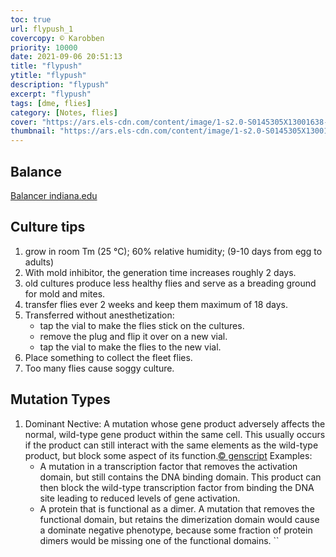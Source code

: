 ```yaml
---
toc: true
url: flypush_1
covercopy: © Karobben
priority: 10000
date: 2021-09-06 20:51:13
title: "flypush"
ytitle: "flypush"
description: "flypush"
excerpt: "flypush"
tags: [dme, flies]
category: [Notes, flies]
cover: "https://ars.els-cdn.com/content/image/1-s2.0-S0145305X13001638-gr3.jpg"
thumbnail: "https://ars.els-cdn.com/content/image/1-s2.0-S0145305X13001638-gr3.jpg"
---
```



## Balance
[Balancer indiana.edu](https://bdsc.indiana.edu/stocks/balancers/balancer_intro.html)


## Culture tips

1. grow in room Tm (25 &deg;C); 60% relative humidity; (9-10 days from egg to adults)
2. With mold inhibitor, the generation time increases roughly 2 days.
3. old cultures produce less healthy flies and serve as a breading ground for mold and mites.
4. transfer flies ever 2 weeks and keep them maximum of 18 days.
5. Transferred without anesthetization:
    - tap the vial to make the flies stick on the cultures.
    - remove the plug and flip it over on a new vial.
    - tap the vial to make the flies to the new vial.
6. Place something to collect the fleet flies.
7. Too many flies cause soggy culture.



## Mutation Types

1. Dominant Nective:
    A mutation whose gene product adversely affects the normal, wild-type gene product within the same cell. This usually occurs if the product can still interact with the same elements as the wild-type product, but block some aspect of its function.[© genscript](https://www.genscript.com/biology-glossary/9431/dominant-negative#:~:text=A%20mutation%20whose%20gene%20product,some%20aspect%20of%20its%20function.)
    Examples:
    - A mutation in a transcription factor that removes the activation domain, but still contains the DNA binding domain. This product can then block the wild-type transcription factor from binding the DNA site leading to reduced levels of gene activation.
    - A protein that is functional as a dimer. A mutation that removes the functional domain, but retains the dimerization domain would cause a dominate negative phenotype, because some fraction of protein dimers would be missing one of the functional domains.
``
